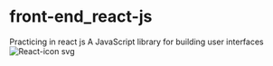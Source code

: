 # front-end_react-js
Practicing in react js
A JavaScript library for building user interfaces
![React-icon svg](https://user-images.githubusercontent.com/110424000/187058686-eb79329b-ea06-4e0a-add2-17388f72798b.png)
